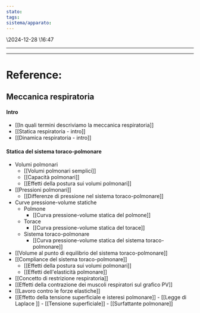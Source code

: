 ```yaml
---
stato: 
tags: 
sistema/apparato:
---
```

\2024-12-28 \16:47

--- 
















--- 
# Reference:


## Meccanica respiratoria
#### Intro
- [[In quali termini descriviamo la meccanica respiratoria]]
- [[Statica respiratoria - intro]]
- [[Dinamica respiratoria - intro]]
#### Statica del sistema toraco-polmonare
- Volumi polmonari
	- [[Volumi polmonari semplici]]
	- [[Capacità polmonari]]
	- [[Effetti della postura sui volumi polmonari]]
- [[Pressioni polmonari]]
	- [[Differenze di pressione nel sistema toraco-polmonare]]
- Curve pressione-volume statiche
	- Polmone
		- [[Curva pressione-volume statica del polmone]]
	- Torace
		- [[Curva pressione-volume statica del torace]]
	- Sistema toraco-polmonare
		- [[Curva pressione-volume statica del sistema toraco-polmonare]]
- [[Volume al punto di equilibrio del sistema toraco-polmonare]]
- [[Compliance del sistema toraco-polmonare]]
	- [[Effetti della postura sui volumi polmonari]]
	- [[Effetti dell'elasticità polmonare]]
- [[Concetto di restrizione respiratoria]]
- [[Effetti della contrazione dei muscoli respiratori sul grafico PV]]
- [[Lavoro contro le forze elastiche]]
- [[Effetto della tensione superficiale e isteresi polmonare]]
            - [[Legge di Laplace ]]
            - [[Tensione superficiale]]
                - [[Surfattante polmonare]]